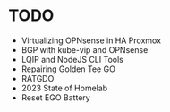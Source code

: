 # TODO

* Virtualizing OPNsense in HA Proxmox
* BGP with kube-vip and OPNsense
* LQIP and NodeJS CLI Tools
* Repairing Golden Tee GO
* RATGDO
* 2023 State of Homelab
* Reset EGO Battery
